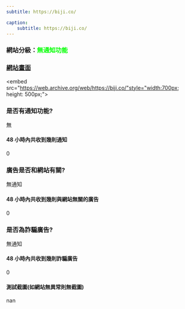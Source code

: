 ```yaml
---
subtitle: https://biji.co/

caption:
	subtitle: https://biji.co/
---
```


<h3>網站分級：<font color="#00FF00">無通知功能</font></h3>

### [網站畫面](https://biji.co/)
<embed src="https://web.archive.org/web/https://biji.co/"style="width:700px; height: 500px;">

### 是否有通知功能?
無

#### 48 小時內共收到幾則通知
0

### 廣告是否和網站有關?
無通知

#### 48 小時內共收到幾則與網站無關的廣告
0

### 是否為詐騙廣告?
無通知

#### 48 小時內共收到幾則詐騙廣告
0

#### 測試截圖(如網站無異常則無截圖)
nan

